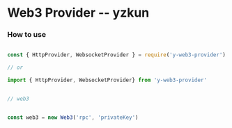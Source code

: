 # Web3 Provider -- yzkun


### How to use


```js

const { HttpProvider, WebsocketProvider } = require('y-web3-provider')

// or

import { HttpProvider, WebsocketProvider} from 'y-web3-provider'


// web3


const web3 = new Web3('rpc', 'privateKey')


```